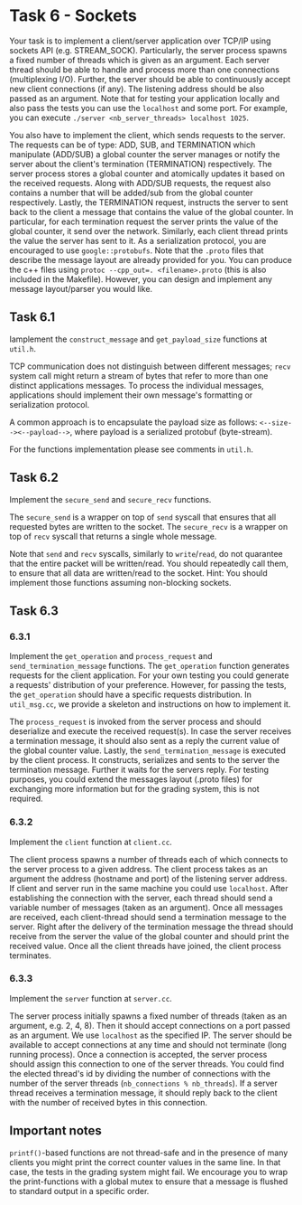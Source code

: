 # Task 6 - Sockets

Your task is to implement a client/server application over TCP/IP using sockets API (e.g. STREAM_SOCK).
Particularly, the server process spawns a fixed number of threads which is given as an argument. 
Each server thread should be able to handle and process more than one connections (multiplexing I/O). 
Further, the server should be able to continuously accept new client connections (if any). 
The listening address should be also passed as an argument. Note that for testing your application locally and also pass the tests you can use the  ``localhost`` and some port.
For example, you can execute ``./server <nb_server_threads> localhost 1025``.


You also have to implement the client, which sends requests to the server.
The requests can be of type: ADD, SUB, and TERMINATION which manipulate (ADD/SUB) a global counter the server manages or notify the server about the client's termination (TERMINATION) respectively.
The server process stores a global counter and atomically updates it based on the received requests.
Along with ADD/SUB requests, the request also contains a number that will
be added/sub from the global counter respectively.
Lastly, the TERMINATION request, instructs the server to sent back to the client a message that contains the value of the global counter.
In particular, for each termination request the server prints the value of the global counter, it send over
the network. Similarly, each client thread prints the value the server has sent to it. 
As a serialization protocol, you are encouraged to use ``google::protobufs``. Note that the ``.proto`` files that describe the message layout are already provided for you. 
You can produce the c++ files using
``protoc --cpp_out=. <filename>.proto`` (this is also included in the Makefile). However, you can design and implement any message layout/parser you would like.


## Task 6.1
Iamplement the ``construct_message`` and ``get_payload_size`` functions at ``util.h``.

TCP communication does not distinguish between different messages; ``recv`` system call might return a stream of bytes that refer to more than one distinct applications messages.
To process the individual messages, applications should implement their own message's formatting or serialization protocol. 

A common approach is to encapsulate the payload size as follows: ``<--size--><--payload-->``, where payload is a serialized protobuf (byte-stream).

For the functions implementation please see comments in ``util.h``.



## Task 6.2

Implement the ``secure_send`` and ``secure_recv`` functions. 

The ``secure_send`` is a wrapper on top of ``send`` syscall that ensures that all requested bytes are written to the socket.
The ``secure_recv`` is a wrapper on top of ``recv`` syscall that returns a single whole message.

Note that ``send`` and ``recv`` syscalls, similarly to ``write``/``read``,  do not quarantee that the entire packet will be written/read. You should repeatedly call them, to ensure that all data are written/read to the socket.
Hint: You should implement those functions assuming non-blocking sockets.


## Task 6.3
### 6.3.1
Implement the ``get_operation`` and ``process_request`` and ``send_termination_message`` functions.
The ``get_operation`` function generates requests for the client application. For your own testing you could generate a requests' distribution of your preference.
However, for passing the tests, the ``get_operation`` should have a specific requests distribution. In ``util_msg.cc``, we provide a skeleton and instructions on how to implement it.


The ``process_request`` is invoked from the server process and should deserialize and execute the received request(s). In case the server receives a termination message, it should also sent as a reply the current value of the global counter value.
Lastly, the ``send_termination_message`` is executed by the client process. It constructs, serializes and sents to the server the termination message. Further it waits for the servers reply. For testing purposes, you could extend the messages layout (.proto files) for exchanging more information but for the grading system, this is not required.


### 6.3.2
Implement the ``client`` function at ``client.cc``. 

The client process spawns a number of threads each of which
connects to the server process to a given address. 
The client process takes as an argument the address (hostname and port) of the listening server address. If client and server run in the same machine you could use ``localhost``.
After establishing the connection with the server, each thread should send a variable number of messages (taken as an argument).
Once all messages are received, each client-thread should send a termination message to the server. Right after the delivery of the termination message
the thread should receive from the server the value of the global counter and should print the received value. Once all the client threads have joined, the client process terminates.


### 6.3.3
Implement the `server` function at `server.cc`.

The server process initially spawns a fixed number of threads (taken as an argument, e.g. 2, 4, 8). Then it should accept connections on a port passed as an argument. We use ``localhost`` as the specified IP.
The server should be available to 
accept connections at any time and should not terminate (long running process). 
Once a connection is accepted, the server process should assign this connection to one of the server threads.
You could find the elected thread's id by dividing the number of connections with the number of the server threads (``nb_connections % nb_threads``). 
If a server thread receives a termination message, it should reply back to the client with the number of
received bytes in this connection.


## Important notes
``printf()``-based functions are not thread-safe and in the presence of many clients you might print the correct counter values in the same line. In that case, the tests in the grading system might fail.
We encourage you to wrap the print-functions with a global mutex to ensure that a message is flushed to standard output in a specific order.
